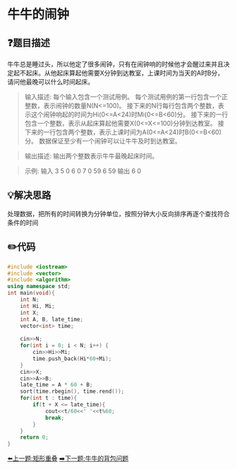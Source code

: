 # 牛牛的闹钟

## :question:题目描述
牛牛总是睡过头，所以他定了很多闹钟，只有在闹钟响的时候他才会醒过来并且决定起不起床。从他起床算起他需要X分钟到达教室，上课时间为当天的A时B分，请问他最晚可以什么时间起床。     
>输入描述:
每个输入包含一个测试用例。
每个测试用例的第一行包含一个正整数，表示闹钟的数量N(N<=100)。
接下来的N行每行包含两个整数，表示这个闹钟响起的时间为Hi(0<=A<24)时Mi(0<=B<60)分。
接下来的一行包含一个整数，表示从起床算起他需要X(0<=X<=100)分钟到达教室。
接下来的一行包含两个整数，表示上课时间为A(0<=A<24)时B(0<=B<60)分。
数据保证至少有一个闹钟可以让牛牛及时到达教室。

>输出描述:
输出两个整数表示牛牛最晚起床时间。

>示例:
输入
3 
5 0 
6 0 
7 0 
59 
6 59
输出
6 0

## :bulb:解决思路
处理数据，把所有的时间转换为分钟单位，按照分钟大小反向排序再逐个查找符合条件的时间

## :pencil2:代码
```c++
#include <iostream>
#include <vector>
#include <algorithm>
using namespace std;
int main(void){
    int N;
    int Hi, Mi;
    int X;
    int A, B, late_time;
    vector<int> time;
    
    cin>>N;
    for(int i = 0; i < N; i++) {
        cin>>Hi>>Mi;
        time.push_back(Hi*60+Mi);
    }
    cin>>X;
    cin>>A>>B;
    late_time = A * 60 + B;
    sort(time.rbegin(), time.rend());
    for(int t : time){
        if(t + X <= late_time){
            cout<<t/60<<' '<<t%60;
            break;
        }
    }
    return 0;
}
```
[:arrow_left:上一题:矩形重叠](RectangleOverlap.md)
[:arrow_right:下一题:牛牛的背包问题](NiuniuKnapsack.md)